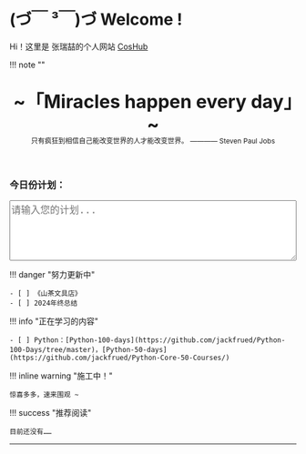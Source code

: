 # (づ￣ ³￣)づ Welcome !


Hi！这里是 张瑞喆的个人网站 [CosHub](https://r-z-zhang-ai.github.io/)


!!! note "" 
    <br><br>
    <div align="center" style="font-size:32px;font-weight:bold">
        ~「Miracles happen every day」~
    </div>
    <div align="center" style="font-size:12px">
        只有疯狂到相信自己能改变世界的人才能改变世界。  ———— Steven Paul Jobs
    </div>
    <br><br>

<!-- HTML Snippet -->
<!DOCTYPE html>
<html lang="en">
<head>
    <meta charset="UTF-8">
    <meta name="viewport" content="width=device-width, initial-scale=1.0">
    <title>Plan Input</title>
    <style>
        input[type="text"] {
            width: 100%;
            font-size: 17px;
        }
        textarea {
            width: 100%;
            font-size: 17px;
        }
    </style>
</head>
<body>
    <h3>今日份计划：</h3>
    <textarea placeholder="请输入您的计划..." rows="5"></textarea>
    <u></u>
</body>
</html>

!!! danger "努力更新中"

    - [ ] 《山茶文具店》
    - [ ] 2024年终总结

!!! info "正在学习的内容"

    - [ ] Python：[Python-100-days](https://github.com/jackfrued/Python-100-Days/tree/master)，[Python-50-days](https://github.com/jackfrued/Python-Core-50-Courses/)


!!! inline warning "施工中！" 

    惊喜多多，速来围观 ~

!!! success "推荐阅读"

    目前还没有……

---
